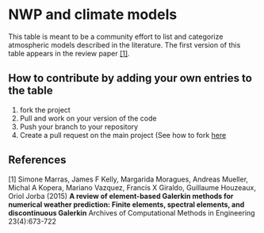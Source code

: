 # NWP and climate models

This table is meant to be a community effort to list and categorize atmospheric models described in the literature. 
The first version of this table appears in the review paper [[1]](#1).

## How to contribute by adding your own entries to the table
1. fork the project
2. Pull and work on your version of the code
3. Push your branch to your repository
4. Create a pull request on the main project (See how to fork [here](https://docs.github.com/en/free-pro-team@latest/github/getting-started-with-github/fork-a-repo)

## References
<a id="1">[1]</a> 
Simone Marras, James F Kelly, Margarida Moragues, Andreas Mueller, Michal A Kopera, Mariano Vazquez, Francis X Giraldo, Guillaume Houzeaux, Oriol Jorba (2015) 
**A review of element-based Galerkin methods for numerical weather prediction: Finite elements, spectral elements, and discontinuous Galerkin**
Archives of Computational Methods in Engineering 23(4):673-722
